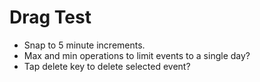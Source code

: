 # Drag Test

- Snap to 5 minute increments.
- Max and min operations to limit events to a single day?
- Tap delete key to delete selected event?
